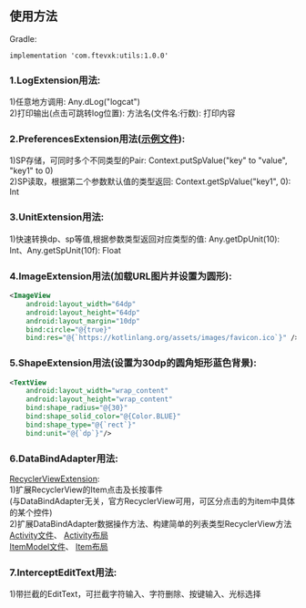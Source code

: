 ## 使用方法

Gradle:
```
implementation 'com.ftevxk:utils:1.0.0'
```

### 1.LogExtension用法:
1)任意地方调用: Any.dLog("logcat")<br>
2)打印输出(点击可跳转log位置): 方法名(文件名:行数): 打印内容
### 2.PreferencesExtension用法([示例文件](https://github.com/ftevxk/utils/blob/master/app/src/androidTest/java/com/ftevxk/example/ExampleInstrumentedTest.kt)):
1)SP存储，可同时多个不同类型的Pair: Context.putSpValue("key" to "value", "key1" to 0)<br>
2)SP读取，根据第二个参数默认值的类型返回: Context.getSpValue("key1", 0): Int
### 3.UnitExtension用法:
1)快速转换dp、sp等值,根据参数类型返回对应类型的值: Any.getDpUnit(10): Int、Any.getSpUnit(10f): Float
### 4.ImageExtension用法(加载URL图片并设置为圆形):
```xml
<ImageView
    android:layout_width="64dp"
    android:layout_height="64dp"
    android:layout_margin="10dp"
    bind:circle="@{true}"
    bind:res="@{`https://kotlinlang.org/assets/images/favicon.ico`}" />
```
### 5.ShapeExtension用法(设置为30dp的圆角矩形蓝色背景):
```xml
<TextView
    android:layout_width="wrap_content"
    android:layout_height="wrap_content"
    bind:shape_radius="@{30}"
    bind:shape_solid_color="@{Color.BLUE}"
    bind:shape_type="@{`rect`}"
    bind:unit="@{`dp`}"/>
```
### 6.DataBindAdapter用法:
[RecyclerViewExtension](https://github.com/ftevxk/utils/blob/master/library/src/main/java/com/ftevxk/base/extension/RecyclerViewExtension.kt):<br>
1)扩展RecyclerView的Item点击及长按事件<br>(与DataBindAdapter无关，官方RecyclerView可用，可区分点击的为item中具体的某个控件)<br>
2)扩展DataBindAdapter数据操作方法、构建简单的列表类型RecyclerView方法<br>
[Activity文件](https://github.com/ftevxk/utils/blob/master/app/src/main/java/com/ftevxk/example/MainActivity.kt)、
[Activity布局](https://github.com/ftevxk/utils/blob/master/app/src/main/res/layout/activity_main.xml)<br>
[ItemModel文件](https://github.com/ftevxk/utils/blob/master/app/src/main/java/com/ftevxk/example/MainItemModel.kt)、
[Item布局](https://github.com/ftevxk/utils/blob/master/app/src/main/res/layout/item_main.xml)
### 7.InterceptEditText用法:
1)带拦截的EditText，可拦截字符输入、字符删除、按键输入、光标选择
